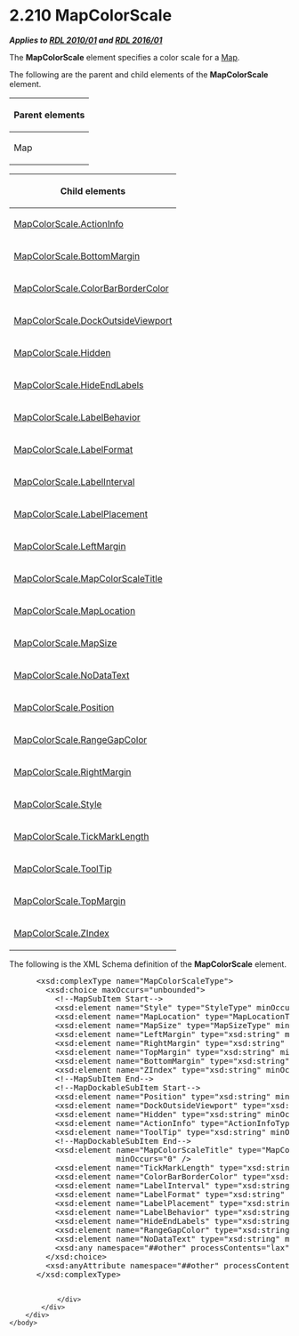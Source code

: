 <html dir="LTR" xmlns:mshelp="http://msdn.microsoft.com/mshelp" xmlns:ddue="http://ddue.schemas.microsoft.com/authoring/2003/5" xmlns:xlink="http://www.w3.org/1999/xlink" xmlns:tool="http://www.microsoft.com/tooltip">
    <head>
        <meta http-equiv="Content-Type" content="text/html; CHARSET=utf-8"></meta>
        <meta name="save" content="history"></meta>
        <title>2.210 MapColorScale</title>
        <xml>
            <mshelp:toctitle title="2.210 MapColorScale"></mshelp:toctitle>
            <mshelp:rltitle title="[MS-RDL]: MapColorScale"></mshelp:rltitle>
            <mshelp:keyword index="A" term="fc14b477-a2d2-4048-843d-6a19beeb30bf"></mshelp:keyword>
            <mshelp:attr name="DCSext.ContentType" value="open specification"></mshelp:attr>
            <mshelp:attr name="AssetID" value="fc14b477-a2d2-4048-843d-6a19beeb30bf"></mshelp:attr>
            <mshelp:attr name="TopicType" value="kbRef"></mshelp:attr>
            <mshelp:attr name="DCSext.Title" value="[MS-RDL]: MapColorScale" />
        </xml>
    </head>
    <body>
        <div id="header">
            <h1 class="heading">2.210 MapColorScale</h1>
        </div>
        <div id="mainSection">
            <div id="mainBody">
                <div id="allHistory" class="saveHistory"></div>
                <div id="sectionSection0" class="section" name="collapseableSection">
                    

<p><b><i>Applies to </i></b><a href="3428e690-a348-4ec7-8a6a-8efb42d2cdee.md"><b><i>RDL 2010/01</i></b></a><b><i>
and </i></b><a href="52ce3983-2bfc-4e72-9359-42aaf5fe4509.md"><b><i>RDL 2016/01</i></b></a></p>

<p>The <b>MapColorScale</b> element specifies a color scale for
a <a href="fd166dd8-6772-4507-b3f6-50a2b7cfd6ac.md">Map</a>. </p>

<p>The following are the parent and child elements of the <b>MapColorScale</b>
element.</p>

<table>
 <thead>
  <tr>
   <th>
   <p>Parent elements</p>
   </th>
  </tr>
 </thead>
 <tr>
  <td>
  <p>Map</p>
  </td>
 </tr>
</table>

<p> </p>

<table>
 <thead>
  <tr>
   <th>
   <p>Child elements</p>
   </th>
  </tr>
 </thead>
 <tr>
  <td>
  <p><a href="41ef4c14-1f63-4972-ae91-5edda237342a.md">MapColorScale.ActionInfo</a></p>
  </td>
 </tr>
 <tr>
  <td>
  <p><a href="0e4f21b5-2037-455e-80b6-0d519edd4ca1.md">MapColorScale.BottomMargin</a></p>
  </td>
 </tr>
 <tr>
  <td>
  <p><a href="4064ef99-cd93-44e9-a588-5771e11bd559.md">MapColorScale.ColorBarBorderColor</a></p>
  </td>
 </tr>
 <tr>
  <td>
  <p><a href="809e62c9-802f-4cf2-809a-91403eb28243.md">MapColorScale.DockOutsideViewport</a></p>
  </td>
 </tr>
 <tr>
  <td>
  <p><a href="1001d18d-cf5d-4666-aab9-bbc25f7614e1.md">MapColorScale.Hidden</a></p>
  </td>
 </tr>
 <tr>
  <td>
  <p><a href="7395c502-9727-4ef6-b678-2225ad472b71.md">MapColorScale.HideEndLabels</a></p>
  </td>
 </tr>
 <tr>
  <td>
  <p><a href="d31ab00a-d377-4fd3-aefb-796cb4ce86c7.md">MapColorScale.LabelBehavior</a></p>
  </td>
 </tr>
 <tr>
  <td>
  <p><a href="b3c55988-024e-426e-8dc7-607cb33aca90.md">MapColorScale.LabelFormat</a></p>
  </td>
 </tr>
 <tr>
  <td>
  <p><a href="1df4503e-549b-4d79-b406-25a17b0fb971.md">MapColorScale.LabelInterval</a></p>
  </td>
 </tr>
 <tr>
  <td>
  <p><a href="b0e51e5b-f72f-4781-85f5-81ca43c79e11.md">MapColorScale.LabelPlacement</a></p>
  </td>
 </tr>
 <tr>
  <td>
  <p><a href="8c628cec-0ca8-4bad-b494-0883948e746c.md">MapColorScale.LeftMargin</a></p>
  </td>
 </tr>
 <tr>
  <td>
  <p><a href="8e3c30f4-292e-4cfd-9ba0-6da780aa4ae8.md">MapColorScale.MapColorScaleTitle</a></p>
  </td>
 </tr>
 <tr>
  <td>
  <p><a href="e8602ad3-a86c-4c06-b02b-f08f963d9b67.md">MapColorScale.MapLocation</a></p>
  </td>
 </tr>
 <tr>
  <td>
  <p><a href="c2d220d3-54c1-4739-b62c-08b7e9de0863.md">MapColorScale.MapSize</a></p>
  </td>
 </tr>
 <tr>
  <td>
  <p><a href="38d83c1a-d414-4534-a0ea-3d0358aa3f22.md">MapColorScale.NoDataText</a></p>
  </td>
 </tr>
 <tr>
  <td>
  <p><a href="8f016f89-8870-4463-83dc-0c56bc43972c.md">MapColorScale.Position</a></p>
  </td>
 </tr>
 <tr>
  <td>
  <p><a href="cedc1e3c-80f1-4bbc-90ee-78a746d7afbb.md">MapColorScale.RangeGapColor</a></p>
  </td>
 </tr>
 <tr>
  <td>
  <p><a href="14a8c3c6-0930-4d73-a6df-0cf69f06d863.md">MapColorScale.RightMargin</a></p>
  </td>
 </tr>
 <tr>
  <td>
  <p><a href="615e7b68-d9d0-4944-9db6-250e40e3a3d5.md">MapColorScale.Style</a></p>
  </td>
 </tr>
 <tr>
  <td>
  <p><a href="7953de07-a57a-41d9-b2b0-8eac185de8cc.md">MapColorScale.TickMarkLength</a></p>
  </td>
 </tr>
 <tr>
  <td>
  <p><a href="3403bc48-ceda-4add-8e4b-98118427db72.md">MapColorScale.ToolTip</a></p>
  </td>
 </tr>
 <tr>
  <td>
  <p><a href="9ca5ce24-87cb-4e4b-9d1e-c5acb4d585c0.md">MapColorScale.TopMargin</a></p>
  </td>
 </tr>
 <tr>
  <td>
  <p><a href="4ad24fa6-ece1-4a42-9fd5-51d9d6500df3.md">MapColorScale.ZIndex</a></p>
  </td>
 </tr>
</table>

<p>The following is the XML Schema definition of the <b>MapColorScale</b>
element.</p>

<dl>
<dd>
<div><pre> &lt;xsd:complexType name=&quot;MapColorScaleType&quot;&gt;
   &lt;xsd:choice maxOccurs=&quot;unbounded&quot;&gt;
     &lt;!--MapSubItem Start--&gt;
     &lt;xsd:element name=&quot;Style&quot; type=&quot;StyleType&quot; minOccurs=&quot;0&quot; /&gt;
     &lt;xsd:element name=&quot;MapLocation&quot; type=&quot;MapLocationType&quot; minOccurs=&quot;0&quot; /&gt;
     &lt;xsd:element name=&quot;MapSize&quot; type=&quot;MapSizeType&quot; minOccurs=&quot;0&quot; /&gt;
     &lt;xsd:element name=&quot;LeftMargin&quot; type=&quot;xsd:string&quot; minOccurs=&quot;0&quot; /&gt;
     &lt;xsd:element name=&quot;RightMargin&quot; type=&quot;xsd:string&quot; minOccurs=&quot;0&quot; /&gt;
     &lt;xsd:element name=&quot;TopMargin&quot; type=&quot;xsd:string&quot; minOccurs=&quot;0&quot; /&gt;
     &lt;xsd:element name=&quot;BottomMargin&quot; type=&quot;xsd:string&quot; minOccurs=&quot;0&quot; /&gt;
     &lt;xsd:element name=&quot;ZIndex&quot; type=&quot;xsd:string&quot; minOccurs=&quot;0&quot; /&gt;
     &lt;!--MapSubItem End--&gt;
     &lt;!--MapDockableSubItem Start--&gt;
     &lt;xsd:element name=&quot;Position&quot; type=&quot;xsd:string&quot; minOccurs=&quot;0&quot; /&gt;
     &lt;xsd:element name=&quot;DockOutsideViewport&quot; type=&quot;xsd:string&quot; minOccurs=&quot;0&quot; /&gt;
     &lt;xsd:element name=&quot;Hidden&quot; type=&quot;xsd:string&quot; minOccurs=&quot;0&quot; /&gt;
     &lt;xsd:element name=&quot;ActionInfo&quot; type=&quot;ActionInfoType&quot; minOccurs=&quot;0&quot; /&gt;
     &lt;xsd:element name=&quot;ToolTip&quot; type=&quot;xsd:string&quot; minOccurs=&quot;0&quot; /&gt;
     &lt;!--MapDockableSubItem End--&gt;
     &lt;xsd:element name=&quot;MapColorScaleTitle&quot; type=&quot;MapColorScaleTitleType&quot; 
                  minOccurs=&quot;0&quot; /&gt;
     &lt;xsd:element name=&quot;TickMarkLength&quot; type=&quot;xsd:string&quot; minOccurs=&quot;0&quot; /&gt;
     &lt;xsd:element name=&quot;ColorBarBorderColor&quot; type=&quot;xsd:string&quot; minOccurs=&quot;0&quot; /&gt;
     &lt;xsd:element name=&quot;LabelInterval&quot; type=&quot;xsd:string&quot; minOccurs=&quot;0&quot; /&gt;
     &lt;xsd:element name=&quot;LabelFormat&quot; type=&quot;xsd:string&quot; minOccurs=&quot;0&quot; /&gt;
     &lt;xsd:element name=&quot;LabelPlacement&quot; type=&quot;xsd:string&quot; minOccurs=&quot;0&quot; /&gt;
     &lt;xsd:element name=&quot;LabelBehavior&quot; type=&quot;xsd:string&quot; minOccurs=&quot;0&quot; /&gt;
     &lt;xsd:element name=&quot;HideEndLabels&quot; type=&quot;xsd:string&quot; minOccurs=&quot;0&quot; /&gt;
     &lt;xsd:element name=&quot;RangeGapColor&quot; type=&quot;xsd:string&quot; minOccurs=&quot;0&quot; /&gt;
     &lt;xsd:element name=&quot;NoDataText&quot; type=&quot;xsd:string&quot; minOccurs=&quot;0&quot; /&gt;
     &lt;xsd:any namespace=&quot;##other&quot; processContents=&quot;lax&quot; /&gt;
   &lt;/xsd:choice&gt;
   &lt;xsd:anyAttribute namespace=&quot;##other&quot; processContents=&quot;lax&quot; /&gt;
 &lt;/xsd:complexType&gt;
  
</pre></div>
</dd></dl>


                </div>
            </div>
        </div>
    </body>
</html>